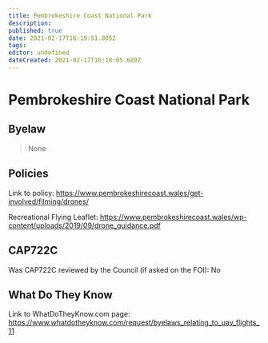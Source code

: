 ```yaml
---
title: Pembrokeshire Coast National Park
description: 
published: true
date: 2021-02-17T16:19:51.805Z
tags: 
editor: undefined
dateCreated: 2021-02-17T16:18:05.689Z
---
```


# Pembrokeshire Coast National Park



## Byelaw
> None

## Policies

Link to policy: 
https://www.pembrokeshirecoast.wales/get-involved/filming/drones/

Recreational Flying Leaflet:
https://www.pembrokeshirecoast.wales/wp-content/uploads/2019/09/drone_guidance.pdf

## CAP722C

Was CAP722C reviewed by the Council (if asked on the FOI): No

## What Do They Know

Link to WhatDoTheyKnow.com page: 
https://www.whatdotheyknow.com/request/byelaws_relating_to_uav_flights_11